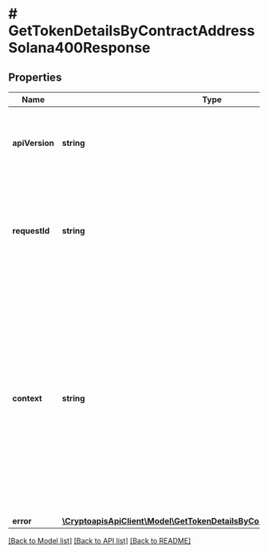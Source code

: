 # # GetTokenDetailsByContractAddressSolana400Response

## Properties

Name | Type | Description | Notes
------------ | ------------- | ------------- | -------------
**apiVersion** | **string** | Specifies the version of the API that incorporates this endpoint. |
**requestId** | **string** | Defines the ID of the request. The &#x60;requestId&#x60; is generated by Crypto APIs and it&#39;s unique for every request. |
**context** | **string** | In batch situations the user can use the context to correlate responses with requests. This property is present regardless of whether the response was successful or returned as an error. &#x60;context&#x60; is specified by the user. | [optional]
**error** | [**\CryptoapisApiClient\Model\GetTokenDetailsByContractAddressSolanaE400**](GetTokenDetailsByContractAddressSolanaE400.md) |  |

[[Back to Model list]](../../README.md#models) [[Back to API list]](../../README.md#endpoints) [[Back to README]](../../README.md)
